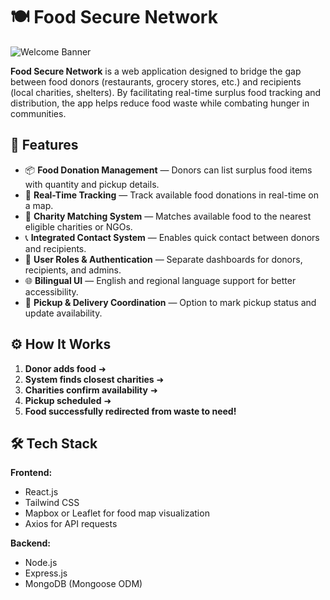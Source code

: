 # 🍽️ Food Secure Network

<img src="https://readme-typing-svg.demolab.com?font=Fira+Code&duration=3000&pause=500&color=00C1FF&center=true&vCenter=true&multiline=true&repeat=false&width=800&height=100&lines=Hi+there!+I'm+Vineet+S+U+%F0%9F%91%8B;A+Full-Stack+Developer+%7C+Cloud+Enthusiast+%7C+AI+Innovator" alt="Welcome Banner" />


**Food Secure Network** is a web application designed to bridge the gap between food donors (restaurants, grocery stores, etc.) and recipients (local charities, shelters). By facilitating real-time surplus food tracking and distribution, the app helps reduce food waste while combating hunger in communities.

## 🌟 Features

- 📦 **Food Donation Management** — Donors can list surplus food items with quantity and pickup details.
- 📍 **Real-Time Tracking** — Track available food donations in real-time on a map.
- 🤝 **Charity Matching System** — Matches available food to the nearest eligible charities or NGOs.
- 📞 **Integrated Contact System** — Enables quick contact between donors and recipients.
- 🔐 **User Roles & Authentication** — Separate dashboards for donors, recipients, and admins.
- 🌐 **Bilingual UI** — English and regional language support for better accessibility.
- 🚚 **Pickup & Delivery Coordination** — Option to mark pickup status and update availability.


## ⚙️ How It Works

1. **Donor adds food** ➜
2. **System finds closest charities** ➜
3. **Charities confirm availability** ➜
4. **Pickup scheduled** ➜
5. **Food successfully redirected from waste to need!**


## 🛠️ Tech Stack

**Frontend:**
- React.js
- Tailwind CSS
- Mapbox or Leaflet for food map visualization
- Axios for API requests

**Backend:**
- Node.js
- Express.js
- MongoDB (Mongoose ODM)
